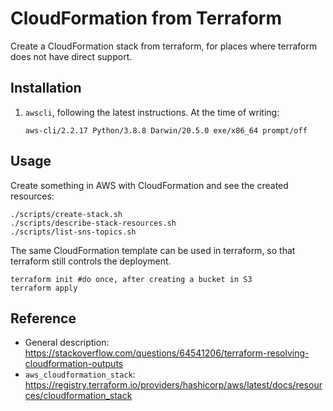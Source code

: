 # CloudFormation from Terraform

Create a CloudFormation stack from terraform, for places where terraform does
not have direct support.

## Installation

1. `awscli`, following the latest instructions.  At the time of writing:

    ```text
    aws-cli/2.2.17 Python/3.8.8 Darwin/20.5.0 exe/x86_64 prompt/off
    ```

## Usage

Create something in AWS with CloudFormation and see the created resources:

```shell
./scripts/create-stack.sh
./scripts/describe-stack-resources.sh
./scripts/list-sns-topics.sh
```

The same CloudFormation template can be used in terraform, so that terraform
still controls the deployment.

```shell
terraform init #do once, after creating a bucket in S3
terraform apply
```

## Reference

* General description:
  <https://stackoverflow.com/questions/64541206/terraform-resolving-cloudformation-outputs>
* `aws_cloudformation_stack`:
  <https://registry.terraform.io/providers/hashicorp/aws/latest/docs/resources/cloudformation_stack>
